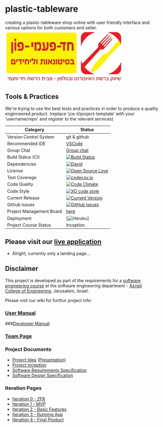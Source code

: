 # plastic-tableware

creating a plastic-tableware shop online with user friendly interface and various options for both customers and seller.
![Logo](https://github.com/reutnagar/plastic-tableware/blob/master/docs/images/logo.jpg)

## Tools & Practices
We're trying to use the best tools and practices in order to produce a quality enginneered product.
(replace 'jce-il/project-template' with your 'username/repo' and register to the relevant services)

|Category|Status|
|---|---|
| Version Control System| git & github |
| Recommended IDE | [VSCode](https://code.visualstudio.com) |
| Group Chat | [Group chat](https://gitter.im/plastic-table_ware/Lobby#) |
| Build Status (CI) |  [![Build Status](https://travis-ci.org/jce-il/project-template.svg?branch=master)](https://travis-ci.org/jce-il/plastic-tableware) |
| Dependencies | [![David](https://img.shields.io/david/dev/idleberg/vscode-badges.svg?style=flat-square)](https://david-dm.org/jce-il/project-template?type=dev) |
| License | [![Open Source Love](https://badges.frapsoft.com/os/mit/mit.svg?v=102)](https://github.com/ellerbrock/open-source-badge/) |
| Test Coverege | [![codecov.io](https://codecov.io/github/jce-il/plastic-tableware/coverage.svg?branch=master)](https://codecov.io/github/reutnagar/plastic-tableware?branch=master) |
| Code Quality | [![Code Climate](https://codeclimate.com/github/reutnagar/plastic-tableware.svg)](https://codeclimate.com/github/reutnagar/plastic-tableware) |
| Code Style | [![XO code style](https://img.shields.io/badge/code_style-XO-5ed9c7.svg)](https://github.com/reutnagar/plastic-tableware) |
| Current Release | [![Current Version](https://img.shields.io/github/release/reutnagar/plastic-tableware.svg?style=flat)](https://github.com/reutnagar/plastic-tableware/releases) |
| Github Issues | [![GitHub issues](https://img.shields.io/github/issues/reutnagar/plastic-tableware.svg?style=flat)](https://github.com/reutnagar/plastic-tableware/issues) |
| Project Management Board| [here](https://github.com/reutnagar/plastic-tableware/projects/1) |
| Deployment | [![Heroku](http://heroku-badge.herokuapp.com/?app=plastic-tableware&style=flat&svg=1&root=index.html)] |
| Project Course Status | Inception |

## Please visit our [live application](https://plastic-tableware.herokuapp.com/)
- Alright, currently only a landing page...


## Disclaimer
This project is developed as part of the requirements for a [software engineering course](https://github.com/jce-il/se-class/wiki) at the software engineering department - [Azrieli College of Engineering](http://www.jce.ac.il/), Jerusalem, Israel.

Please visit our wiki for furthur project info: 

### [User Manual](https://github.com/reutnagar/plastic-tableware/wiki/user-manual) 
###[Developer Manual](https://github.com/reutnagar/plastic-tableware/wiki/Developer-Manual)
### [Team Page](../../wiki/team)

### Project Documents
- [Project Idea](docs/idea.pdf) ([Presentation](docs/plastic-tableware.pptx))
- [Project Inception](../../wiki/inception)
- [Software Requirements Specification](../../wiki/srs)
- [Software Design Specification](../../wiki/sds)

### Iteration Pages
- [Iteration 0 - ZFR](../../wiki/iter0-zfr)
- [Iteration 1 - MVP](https://github.com/reutnagar/plastic-tableware/wiki/Iter-1)
- [Iteration 2 - Basic Features](https://github.com/reutnagar/plastic-tableware/wiki/Iter-2)
- [Iteration 3 - Running App](https://github.com/reutnagar/plastic-tableware/wiki/Iter-3)
- [Iteration 4 - Final Product](https://github.com/reutnagar/plastic-tableware/wiki/Iter-4)



